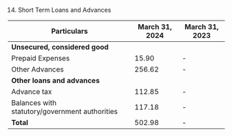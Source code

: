 14. Short Term Loans and Advances

| Particulars                  | March 31, 2024 | March 31, 2023 |
|------------------------------|----------------|----------------|
| **Unsecured, considered good**|                |                |
| Prepaid Expenses             | 15.90 | - |
| Other Advances               | 256.62 | - |
| **Other loans and advances** |                |                |
| Advance tax                  | 112.85 | - |
| Balances with statutory/government authorities | 117.18 | - |
| **Total**                    | 502.98 | - |